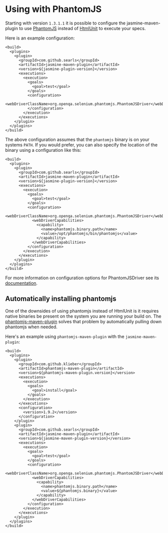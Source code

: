 Using with PhantomJS
====================
Starting with version `1.3.1.1` it is possible to configure the jasmine-maven-plugin to use [PhantomJS](http://phantomjs.org) instead of [HtmlUnit](http://htmlunit.sourceforge.net/) to execute your specs.

Here is an example configuration:

```
<build>
  <plugins>
    <plugin>
      <groupId>com.github.searls</groupId>
      <artifactId>jasmine-maven-plugin</artifactId>
      <version>${jasmine-plugin-version}</version>
      <executions>
        <execution>
          <goals>
            <goal>test</goal>
          </goals>
          <configuration>
            <webDriverClassName>org.openqa.selenium.phantomjs.PhantomJSDriver</webDriverClassName>
          </configuration>
        </execution>
      </executions>
    </plugin>
  </plugins>
</build>
```
The above configuration assumes that the `phantomjs` binary is on your systems `PATH`. If you would prefer, you can also specify the location of the binary using a configuration like this:

```
<build>
  <plugins>
    <plugin>
      <groupId>com.github.searls</groupId>
      <artifactId>jasmine-maven-plugin</artifactId>
      <version>${jasmine-plugin-version}</version>
      <executions>
        <execution>
          <goals>
            <goal>test</goal>
          </goals>
          <configuration>
            <webDriverClassName>org.openqa.selenium.phantomjs.PhantomJSDriver</webDriverClassName>
            <webDriverCapabilities>
              <capability>
                <name>phantomjs.binary.path</name>
                <value>/opt/phantomjs/bin/phantomjs</value>
              </capability>
            </webDriverCapabilities>
          </configuration>
        </execution>
      </executions>
    </plugin>
  </plugins>
</build>
```

For more information on configuration options for PhantomJSDriver see its [documentation](https://github.com/detro/ghostdriver).

Automatically installing phantomjs
----------------------------------
One of the downsides of using phantomjs instead of HtmlUnit is it requires native binaries be present on the system you are running your build on. The [phantomjs-maven-plugin](http://klieber.github.io/phantomjs-maven-plugin) solves that problem by automatically pulling down phantomjs when needed.

Here's an example using `phantomjs-maven-plugin` with the `jasmine-maven-plugin`:

```
<build>
  <plugins>
    <plugin>
      <groupId>com.github.klieber</groupId>
      <artifactId>phantomjs-maven-plugin</artifactId>
      <version>${phantomjs-maven-plugin.version}</version>
      <executions>
        <execution>
          <goals>
            <goal>install</goal>
          </goals>
        </execution>
      </executions>
      <configuration>
        <version>1.9.2</version>
      </configuration>
    </plugin>
    <plugin>
      <groupId>com.github.searls</groupId>
      <artifactId>jasmine-maven-plugin</artifactId>
      <version>${jasmine-maven-plugin-version}</version>
      <executions>
        <execution>
          <goals>
            <goal>test</goal>
          </goals>
          <configuration>
            <webDriverClassName>org.openqa.selenium.phantomjs.PhantomJSDriver</webDriverClassName>
            <webDriverCapabilities>
              <capability>
                <name>phantomjs.binary.path</name>
                <value>${phantomjs.binary}</value>
              </capability>
            </webDriverCapabilities>
          </configuration>
        </execution>
      </executions>
    </plugin>
  </plugins>
</build>
```
